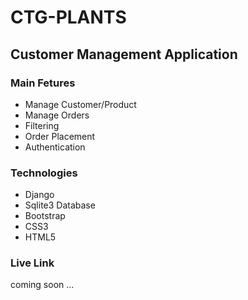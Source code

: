 # CTG-PLANTS

## Customer Management Application 

### Main Fetures 
- Manage Customer/Product
- Manage Orders
- Filtering 
- Order Placement 
- Authentication 

### Technologies 
- Django 
- Sqlite3 Database 
- Bootstrap 
- CSS3 
- HTML5



### Live Link

coming soon ...